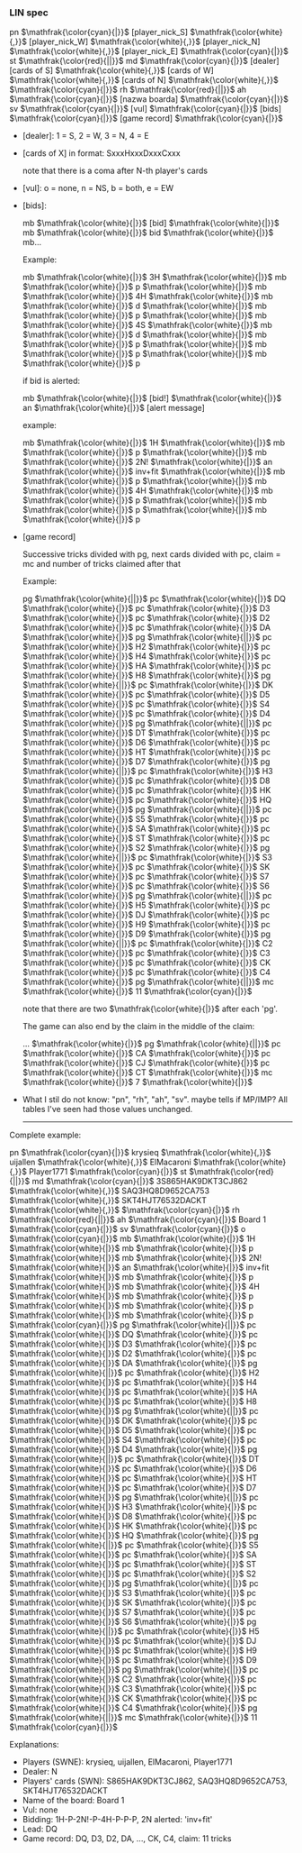### LIN spec

pn
$\mathfrak{\color{cyan}{|}}$
[player_nick_S]
$\mathfrak{\color{white}{,}}$
[player_nick_W]
$\mathfrak{\color{white}{,}}$
[player_nick_N]
$\mathfrak{\color{white}{,}}$
[player_nick_E]
$\mathfrak{\color{cyan}{|}}$
st
$\mathfrak{\color{red}{||}}$
md
$\mathfrak{\color{cyan}{|}}$
[dealer][cards of S]
$\mathfrak{\color{white}{,}}$
[cards of W]
$\mathfrak{\color{white}{,}}$
[cards of N]
$\mathfrak{\color{white}{,}}$
$\mathfrak{\color{cyan}{|}}$
rh
$\mathfrak{\color{red}{||}}$
ah
$\mathfrak{\color{cyan}{|}}$
[nazwa boarda]
$\mathfrak{\color{cyan}{|}}$
sv
$\mathfrak{\color{cyan}{|}}$
[vul]
$\mathfrak{\color{cyan}{|}}$
\[bids\]
$\mathfrak{\color{cyan}{|}}$
[game record]
$\mathfrak{\color{cyan}{|}}$

- [dealer]: 1 = S, 2 = W, 3 = N, 4 = E

- [cards of X] in format: SxxxHxxxDxxxCxxx

  note that there is a coma after N-th player's cards

- [vul]: o = none, n = NS, b = both, e = EW

- \[bids\]:
  
  mb
$\mathfrak{\color{white}{|}}$
\[bid\]
$\mathfrak{\color{white}{|}}$
mb
$\mathfrak{\color{white}{|}}$
bid
$\mathfrak{\color{white}{|}}$
mb...

  Example:
  
  mb
$\mathfrak{\color{white}{|}}$
3H
$\mathfrak{\color{white}{|}}$
mb
$\mathfrak{\color{white}{|}}$
p
$\mathfrak{\color{white}{|}}$
mb
$\mathfrak{\color{white}{|}}$
4H
$\mathfrak{\color{white}{|}}$
mb
$\mathfrak{\color{white}{|}}$
d
$\mathfrak{\color{white}{|}}$
mb
$\mathfrak{\color{white}{|}}$
p
$\mathfrak{\color{white}{|}}$
mb
$\mathfrak{\color{white}{|}}$
4S
$\mathfrak{\color{white}{|}}$
mb
$\mathfrak{\color{white}{|}}$
d
$\mathfrak{\color{white}{|}}$
mb
$\mathfrak{\color{white}{|}}$
p
$\mathfrak{\color{white}{|}}$
mb
$\mathfrak{\color{white}{|}}$
p
$\mathfrak{\color{white}{|}}$
mb
$\mathfrak{\color{white}{|}}$
p

  if bid is alerted:

  mb
$\mathfrak{\color{white}{|}}$
\[bid!\]
$\mathfrak{\color{white}{|}}$
an
$\mathfrak{\color{white}{|}}$
[alert message]

  example:
  
  mb
$\mathfrak{\color{white}{|}}$
1H
$\mathfrak{\color{white}{|}}$
mb
$\mathfrak{\color{white}{|}}$
p
$\mathfrak{\color{white}{|}}$
mb
$\mathfrak{\color{white}{|}}$
2N!
$\mathfrak{\color{white}{|}}$
an
$\mathfrak{\color{white}{|}}$
inv+fit
$\mathfrak{\color{white}{|}}$
mb
$\mathfrak{\color{white}{|}}$
p
$\mathfrak{\color{white}{|}}$
mb
$\mathfrak{\color{white}{|}}$
4H
$\mathfrak{\color{white}{|}}$
mb
$\mathfrak{\color{white}{|}}$
p
$\mathfrak{\color{white}{|}}$
mb
$\mathfrak{\color{white}{|}}$
p
$\mathfrak{\color{white}{|}}$
mb
$\mathfrak{\color{white}{|}}$
p

- [game record]

  Successive tricks divided with pg, next cards divided with pc, claim = mc and number of tricks claimed after that

  Example:

  pg
$\mathfrak{\color{white}{||}}$
pc
$\mathfrak{\color{white}{|}}$
DQ
$\mathfrak{\color{white}{|}}$
pc
$\mathfrak{\color{white}{|}}$
D3
$\mathfrak{\color{white}{|}}$
pc
$\mathfrak{\color{white}{|}}$
D2
$\mathfrak{\color{white}{|}}$
pc
$\mathfrak{\color{white}{|}}$
DA
$\mathfrak{\color{white}{|}}$
pg
$\mathfrak{\color{white}{||}}$
pc
$\mathfrak{\color{white}{|}}$
H2
$\mathfrak{\color{white}{|}}$
pc
$\mathfrak{\color{white}{|}}$
H4
$\mathfrak{\color{white}{|}}$
pc
$\mathfrak{\color{white}{|}}$
HA
$\mathfrak{\color{white}{|}}$
pc
$\mathfrak{\color{white}{|}}$
H8
$\mathfrak{\color{white}{|}}$
pg
$\mathfrak{\color{white}{||}}$
pc
$\mathfrak{\color{white}{|}}$
DK
$\mathfrak{\color{white}{|}}$
pc
$\mathfrak{\color{white}{|}}$
D5
$\mathfrak{\color{white}{|}}$
pc
$\mathfrak{\color{white}{|}}$
S4
$\mathfrak{\color{white}{|}}$
pc
$\mathfrak{\color{white}{|}}$
D4
$\mathfrak{\color{white}{|}}$
pg
$\mathfrak{\color{white}{||}}$
pc
$\mathfrak{\color{white}{|}}$
DT
$\mathfrak{\color{white}{|}}$
pc
$\mathfrak{\color{white}{|}}$
D6
$\mathfrak{\color{white}{|}}$
pc
$\mathfrak{\color{white}{|}}$
HT
$\mathfrak{\color{white}{|}}$
pc
$\mathfrak{\color{white}{|}}$
D7
$\mathfrak{\color{white}{|}}$
pg
$\mathfrak{\color{white}{||}}$
pc
$\mathfrak{\color{white}{|}}$
H3
$\mathfrak{\color{white}{|}}$
pc
$\mathfrak{\color{white}{|}}$
D8
$\mathfrak{\color{white}{|}}$
pc
$\mathfrak{\color{white}{|}}$
HK
$\mathfrak{\color{white}{|}}$
pc
$\mathfrak{\color{white}{|}}$
HQ
$\mathfrak{\color{white}{|}}$
pg
$\mathfrak{\color{white}{||}}$
pc
$\mathfrak{\color{white}{|}}$
S5
$\mathfrak{\color{white}{|}}$
pc
$\mathfrak{\color{white}{|}}$
SA
$\mathfrak{\color{white}{|}}$
pc
$\mathfrak{\color{white}{|}}$
ST
$\mathfrak{\color{white}{|}}$
pc
$\mathfrak{\color{white}{|}}$
S2
$\mathfrak{\color{white}{|}}$
pg
$\mathfrak{\color{white}{||}}$
pc
$\mathfrak{\color{white}{|}}$
S3
$\mathfrak{\color{white}{|}}$
pc
$\mathfrak{\color{white}{|}}$
SK
$\mathfrak{\color{white}{|}}$
pc
$\mathfrak{\color{white}{|}}$
S7
$\mathfrak{\color{white}{|}}$
pc
$\mathfrak{\color{white}{|}}$
S6
$\mathfrak{\color{white}{|}}$
pg
$\mathfrak{\color{white}{||}}$
pc
$\mathfrak{\color{white}{|}}$
H5
$\mathfrak{\color{white}{|}}$
pc
$\mathfrak{\color{white}{|}}$
DJ
$\mathfrak{\color{white}{|}}$
pc
$\mathfrak{\color{white}{|}}$
H9
$\mathfrak{\color{white}{|}}$
pc
$\mathfrak{\color{white}{|}}$
D9
$\mathfrak{\color{white}{|}}$
pg
$\mathfrak{\color{white}{||}}$
pc
$\mathfrak{\color{white}{|}}$
C2
$\mathfrak{\color{white}{|}}$
pc
$\mathfrak{\color{white}{|}}$
C3
$\mathfrak{\color{white}{|}}$
pc
$\mathfrak{\color{white}{|}}$
CK
$\mathfrak{\color{white}{|}}$
pc
$\mathfrak{\color{white}{|}}$
C4
$\mathfrak{\color{white}{|}}$
pg
$\mathfrak{\color{white}{||}}$
mc
$\mathfrak{\color{white}{|}}$
11
$\mathfrak{\color{cyan}{|}}$


  note that there are two 
$\mathfrak{\color{white}{|}}$
 after each 'pg'.

  The game can also end by the claim in the middle of the claim:

  ...
$\mathfrak{\color{white}{|}}$
pg
$\mathfrak{\color{white}{||}}$
pc
$\mathfrak{\color{white}{|}}$
CA
$\mathfrak{\color{white}{|}}$
pc
$\mathfrak{\color{white}{|}}$
CJ
$\mathfrak{\color{white}{|}}$
pc
$\mathfrak{\color{white}{|}}$
CT
$\mathfrak{\color{white}{|}}$
mc
$\mathfrak{\color{white}{|}}$
7
$\mathfrak{\color{white}{|}}$


- What I stil do not know: "pn", "rh", "ah", "sv". maybe tells if MP/IMP? All tables I've seen had those values unchanged.

  ---

Complete example:

pn
$\mathfrak{\color{cyan}{|}}$
krysieq
$\mathfrak{\color{white}{,}}$
uijallen
$\mathfrak{\color{white}{,}}$
ElMacaroni
$\mathfrak{\color{white}{,}}$
Player1771
$\mathfrak{\color{cyan}{|}}$
st
$\mathfrak{\color{red}{||}}$
md
$\mathfrak{\color{cyan}{|}}$
3S865HAK9DKT3CJ862
$\mathfrak{\color{white}{,}}$
SAQ3HQ8D9652CA753
$\mathfrak{\color{white}{,}}$
SKT4HJT76532DACKT
$\mathfrak{\color{white}{,}}$
$\mathfrak{\color{cyan}{|}}$
rh
$\mathfrak{\color{red}{||}}$
ah
$\mathfrak{\color{cyan}{|}}$
Board 1
$\mathfrak{\color{cyan}{|}}$
sv
$\mathfrak{\color{cyan}{|}}$
o
$\mathfrak{\color{cyan}{|}}$
mb
$\mathfrak{\color{white}{|}}$
1H
$\mathfrak{\color{white}{|}}$
mb
$\mathfrak{\color{white}{|}}$
p
$\mathfrak{\color{white}{|}}$
mb
$\mathfrak{\color{white}{|}}$
2N!
$\mathfrak{\color{white}{|}}$
an
$\mathfrak{\color{white}{|}}$
inv+fit
$\mathfrak{\color{white}{|}}$
mb
$\mathfrak{\color{white}{|}}$
p
$\mathfrak{\color{white}{|}}$
mb
$\mathfrak{\color{white}{|}}$
4H
$\mathfrak{\color{white}{|}}$
mb
$\mathfrak{\color{white}{|}}$
p
$\mathfrak{\color{white}{|}}$
mb
$\mathfrak{\color{white}{|}}$
p
$\mathfrak{\color{white}{|}}$
mb
$\mathfrak{\color{white}{|}}$
p
$\mathfrak{\color{cyan}{|}}$
pg
$\mathfrak{\color{white}{||}}$
pc
$\mathfrak{\color{white}{|}}$
DQ
$\mathfrak{\color{white}{|}}$
pc
$\mathfrak{\color{white}{|}}$
D3
$\mathfrak{\color{white}{|}}$
pc
$\mathfrak{\color{white}{|}}$
D2
$\mathfrak{\color{white}{|}}$
pc
$\mathfrak{\color{white}{|}}$
DA
$\mathfrak{\color{white}{|}}$
pg
$\mathfrak{\color{white}{||}}$
pc
$\mathfrak{\color{white}{|}}$
H2
$\mathfrak{\color{white}{|}}$
pc
$\mathfrak{\color{white}{|}}$
H4
$\mathfrak{\color{white}{|}}$
pc
$\mathfrak{\color{white}{|}}$
HA
$\mathfrak{\color{white}{|}}$
pc
$\mathfrak{\color{white}{|}}$
H8
$\mathfrak{\color{white}{|}}$
pg
$\mathfrak{\color{white}{||}}$
pc
$\mathfrak{\color{white}{|}}$
DK
$\mathfrak{\color{white}{|}}$
pc
$\mathfrak{\color{white}{|}}$
D5
$\mathfrak{\color{white}{|}}$
pc
$\mathfrak{\color{white}{|}}$
S4
$\mathfrak{\color{white}{|}}$
pc
$\mathfrak{\color{white}{|}}$
D4
$\mathfrak{\color{white}{|}}$
pg
$\mathfrak{\color{white}{||}}$
pc
$\mathfrak{\color{white}{|}}$
DT
$\mathfrak{\color{white}{|}}$
pc
$\mathfrak{\color{white}{|}}$
D6
$\mathfrak{\color{white}{|}}$
pc
$\mathfrak{\color{white}{|}}$
HT
$\mathfrak{\color{white}{|}}$
pc
$\mathfrak{\color{white}{|}}$
D7
$\mathfrak{\color{white}{|}}$
pg
$\mathfrak{\color{white}{||}}$
pc
$\mathfrak{\color{white}{|}}$
H3
$\mathfrak{\color{white}{|}}$
pc
$\mathfrak{\color{white}{|}}$
D8
$\mathfrak{\color{white}{|}}$
pc
$\mathfrak{\color{white}{|}}$
HK
$\mathfrak{\color{white}{|}}$
pc
$\mathfrak{\color{white}{|}}$
HQ
$\mathfrak{\color{white}{|}}$
pg
$\mathfrak{\color{white}{||}}$
pc
$\mathfrak{\color{white}{|}}$
S5
$\mathfrak{\color{white}{|}}$
pc
$\mathfrak{\color{white}{|}}$
SA
$\mathfrak{\color{white}{|}}$
pc
$\mathfrak{\color{white}{|}}$
ST
$\mathfrak{\color{white}{|}}$
pc
$\mathfrak{\color{white}{|}}$
S2
$\mathfrak{\color{white}{|}}$
pg
$\mathfrak{\color{white}{||}}$
pc
$\mathfrak{\color{white}{|}}$
S3
$\mathfrak{\color{white}{|}}$
pc
$\mathfrak{\color{white}{|}}$
SK
$\mathfrak{\color{white}{|}}$
pc
$\mathfrak{\color{white}{|}}$
S7
$\mathfrak{\color{white}{|}}$
pc
$\mathfrak{\color{white}{|}}$
S6
$\mathfrak{\color{white}{|}}$
pg
$\mathfrak{\color{white}{||}}$
pc
$\mathfrak{\color{white}{|}}$
H5
$\mathfrak{\color{white}{|}}$
pc
$\mathfrak{\color{white}{|}}$
DJ
$\mathfrak{\color{white}{|}}$
pc
$\mathfrak{\color{white}{|}}$
H9
$\mathfrak{\color{white}{|}}$
pc
$\mathfrak{\color{white}{|}}$
D9
$\mathfrak{\color{white}{|}}$
pg
$\mathfrak{\color{white}{||}}$
pc
$\mathfrak{\color{white}{|}}$
C2
$\mathfrak{\color{white}{|}}$
pc
$\mathfrak{\color{white}{|}}$
C3
$\mathfrak{\color{white}{|}}$
pc
$\mathfrak{\color{white}{|}}$
CK
$\mathfrak{\color{white}{|}}$
pc
$\mathfrak{\color{white}{|}}$
C4
$\mathfrak{\color{white}{|}}$
pg
$\mathfrak{\color{white}{||}}$
mc
$\mathfrak{\color{white}{|}}$
11
$\mathfrak{\color{cyan}{|}}$

Explanations:
- Players (SWNE): krysieq, uijallen, ElMacaroni, Player1771
- Dealer: N
- Players' cards (SWN): S865HAK9DKT3CJ862, SAQ3HQ8D9652CA753, SKT4HJT76532DACKT
- Name of the board: Board 1
- Vul: none
- Bidding: 1H-P-2N!-P-4H-P-P-P, 2N alerted: 'inv+fit'
- Lead: DQ
- Game record: DQ, D3, D2, DA, ..., CK, C4, claim: 11 tricks

